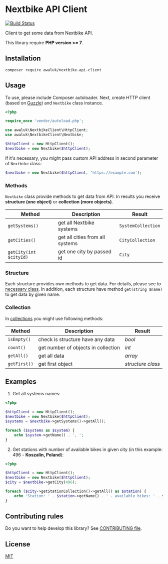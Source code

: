 # Nextbike API Client

[![Build Status](https://travis-ci.org/awaluk/nextbike-api-client.svg?branch=master)](https://travis-ci.org/awaluk/nextbike-api-client)

Client to get some data from Nextbike API.

This library require **PHP version >= 7**.

## Installation

```
composer require awaluk/nextbike-api-client
```

## Usage

To use, please include Composer autoloader. Next, create HTTP client (based on [Guzzle](https://github.com/guzzle/guzzle)) and `Nextbike` class instance.

```php
<?php

require_once 'vendor/autoload.php';

use awaluk\NextbikeClient\HttpClient;
use awaluk\NextbikeClient\Nextbike;

$httpClient = new HttpClient();
$nextbike = new Nextbike($httpClient);
```

If it's necessary, you might pass custom API address in second parameter of `Nextbike` class:

```php
$nextbike = new Nextbike($httpClient, 'https://example.com');
```

### Methods

`Nextbike` class provide methods to get data from API. In results you receive **structure (one object)** or **collection (more objects)**.

Method | Description | Result
--- | --- | ---
`getSystems()` | get all Nextbike systems | `SystemCollection`
`getCities()` | get all cities from all systems | `CityCollection`
`getCity(int $cityId)` | get one city by passed id | `City`

### Structure

Each structure provides own methods to get data. For details, please see to [necessary class](https://github.com/awaluk/nextbike-api-client/tree/master/src/Structure). In addition, each structure have method `get(string $name)` to get data by given name.

### Collection

In [collections](https://github.com/awaluk/nextbike-api-client/tree/master/src/Collection) you might use following methods:

Method | Description | Result
--- | --- | ---
`isEmpty()` | check is structure have any data | _bool_
`count()` | get number of objects in collection | _int_
`getAll()` | get all data | _array_
`getFirst()` | get first object | _structure class_

## Examples

1. Get all systems names:

```php
<?php

$httpClient = new HttpClient();
$nextbike = new Nextbike($httpClient);
$systems = $nextbike->getSystems()->getAll();

foreach ($systems as $system) {
    echo $system->getName() . ', ';
}
```

2. Get stations with number of available bikes in given city (in this example: 496 - __Koszalin, Poland__):

```php
<?php

$httpClient = new HttpClient();
$nextbike = new Nextbike($httpClient);
$city = $nextbike->getCity(496);

foreach ($city->getStationCollection()->getAll() as $station) {
    echo 'Station: ' . $station->getName() . ' - available bikes: ' . $station->getBikesAmount() . ', ';
}
```

## Contributing rules

Do you want to help develop this library? See [CONTRIBUTING file](https://github.com/awaluk/nextbike-api-client/blob/master/CONTRIBUTING.md).

## License

[MIT](https://github.com/awaluk/nextbike-api-client/blob/master/LICENSE)
